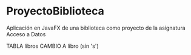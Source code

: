 # ProyectoBiblioteca
Aplicación en JavaFX de una biblioteca como proyecto de la asignatura Acceso a Datos

TABLA libros CAMBIO A libro (sin 's')

